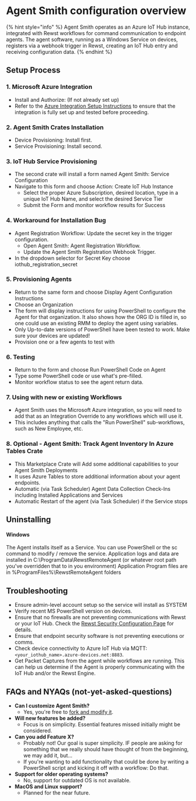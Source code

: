 # Agent Smith configuration overview

{% hint style="info" %}
Agent Smith operates as an Azure IoT Hub instance, integrated with Rewst workflows for command communication to endpoint agents. The agent software, running as a Windows Service on devices, registers via a webhook trigger in Rewst, creating an IoT Hub entry and receiving configuration data.
{% endhint %}

## Setup Process

### 1. Microsoft Azure Integration

* Install and Authorize: (If not already set up)
* Refer to the [Azure Integration Setup Instructions](https://docs.rewst.help/documentation/integrations/cloud/microsoft-cloud-integration-bundle/microsoft-azure/microsoft-azure-integration-setup) to ensure that the integration is fully set up and tested before proceeding.

### 2. Agent Smith Crates Installation

* Device Provisioning: Install first.
* Service Provisioning: Install second.

### 3. IoT Hub Service Provisioning

* The second crate will install a form named Agent Smith: Service Configuration
* Navigate to this form and choose Action: Create IoT Hub Instance
  * Select the proper Azure Subscription, desired location, type in a unique IoT Hub Name, and select the desired Service Tier
  * Submit the Form and monitor workflow results for Success

### 4. Workaround for Installation Bug

* Agent Registration Workflow: Update the secret key in the trigger configuration.
  * Open Agent Smith: Agent Registration Workflow.
  * Update the Agent Smith Registration Webhook Trigger.
* In the dropdown selector for Secret Key choose iothub\_registration\_secret

### 5. Provisioning Agents

* Return to the same form and choose Display Agent Configuration Instructions
* Choose an Organization
* The form will display instructions for using PowerShell to configure the Agent for that organization. It also shows how the ORG ID is filled in, so one could use an existing RMM to deploy the agent using variables.
* Only Up-to-date versions of PowerShell have been tested to work. Make sure your devices are updated!
* Provision one or a few agents to test with

### 6. Testing

* Return to the form and choose Run PowerShell Code on Agent
* Type some PowerShell code or use what's pre-filled.
* Monitor workflow status to see the agent return data.

### 7. Using with new or existing Workflows

* Agent Smith uses the Microsoft Azure integration, so you will need to add that as an Integration Override to any workflows which will use it.
* This includes anything that calls the "Run PowerShell" sub-workflows, such as New Employee, etc.

### 8. Optional - Agent Smith: Track Agent Inventory In Azure Tables Crate

* This Marketplace Crate will Add some additional capabilities to your Agent Smith Deployments
* It uses Azure Tables to store additional information about your agent endpoints.
* Automatic (via Task Scheduler) Agent Data Collection Check-Ins including Installed Applications and Services
* Automatic Restart of the agent (via Task Scheduler) if the Service stops

## Uninstalling

#### Windows

The Agent installs itself as a Service. You can use PowerShell or the sc command to modify / remove the service. Application logs and data are installed in C:\ProgramData\RewstRemoteAgent (or whatever root path you've overridden that to in you environment) Application Program files are in %ProgramFiles%\RewstRemoteAgent folders

## Troubleshooting

* Ensure admin-level account setup so the service will install as SYSTEM
* Verify recent MS PowerShell version on devices.
* Ensure that no firewalls are not preventing communications with Rewst or your IoT Hub. Check the [Rewst Security Configuration Page](https://docs.rewst.help/security) for details.
* Ensure that endpoint security software is not preventing executions or comms.
* Check device connectivity to Azure IoT Hub via MQTT: `<your_iothub_name>.azure-devices.net:8883`.
* Get Packet Captures from the agent while workflows are running. This can help us determine if the Agent is properly communicating with the IoT Hub and/or the Rewst Engine.

## FAQs and NYAQs (not-yet-asked-questions)

* **Can I customize Agent Smith?**
  * Yes, you're free to [fork and modify it](https://github.com/RewstApp/rewst_remote_agent).
* **Will new features be added?**
  * Focus is on simplicity. Essential features missed initially might be considered.
* **Can you add Feature X?**
  * Probably not! Our goal is super simplicity. IF people are asking for something that we really should have thought of from the beginning, we may add it, but...
  * If you're wanting to add functionality that could be done by writing a PowerShell script and kicking it off with a workflow: Do that.
* **Support for older operating systems?**
  * No, support for outdated OS is not available.
* **MacOS and Linux support?**
  * Planned for the near future.
